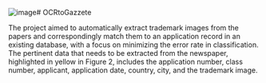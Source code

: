 ![image](https://github.com/eranto/OCRGazzete/assets/22634713/393d90a0-ca66-4474-84d1-14d1366f587a)# OCRtoGazzete


The project aimed to automatically extract trademark images from the papers and correspondingly match them to an application record in an existing database, with a focus on minimizing the error rate in classification. The pertinent data that needs to be extracted from the newspaper, highlighted in yellow in Figure 2, includes the application number, class number, applicant, application date, country, city, and the trademark image.
